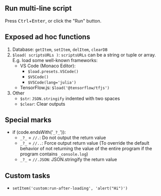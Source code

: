 ## Run multi-line script
Press <kbd>Ctrl</kbd>+<kbd>Enter</kbd>, or click the "Run" button.

## Exposed ad hoc functions
1. Database: `getItem`, `setItem`, `delItem`, `clearDB`
2. `$load( scriptsURLs )`: `scriptsURLs` can be a string or tuple or array.  
   E.g. load some well-known frameworks:
   - VS Code (Monaco Editor):
     - `$load.presets.VSCode()`
     - `$VSCode()`
     - `$VSCode(lang='julia')`
   - TensorFlow.js: `$load('@tensorflow/tfjs')`
3. Other
   - `$str`: `JSON.stringify` indented with two spaces
   - `$clear`: Clear outputs

## Special marks
- if (code.endsWith('`_?_`')):
  - `_?_` = `//.`: Do not output the return value
  - `_?_` = `//..`: Force output return value (To override the default behavior of not returning the value of the entire program if the program contains `_console.log`)
  - `_?_` = `//.JSON`: JSON.stringify the return value

## Custom tasks
- `setItem('custom:run-after-loading', 'alert("Hi")')`